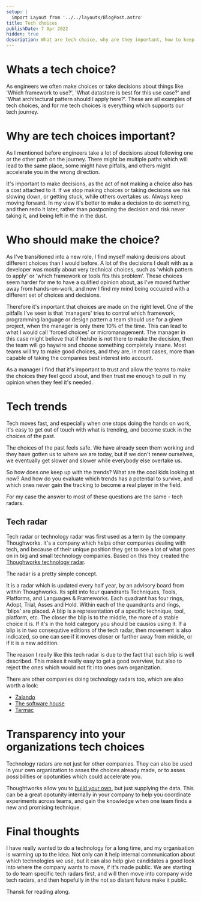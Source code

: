 ```yaml
---
setup: |
  import Layout from '../../layouts/BlogPost.astro'
title: Tech choices
publishDate: 7 Apr 2022
hidden: true
description: What are tech choice, why are they important, how to keep up with the trends, and what is a good way of creating transparency of the choices we take?
---
```

# Whats a tech choice?
As engineers we often make choices or take decisions about things like 'Which framework to use?', 'What datastore is best for this use case?' and 'What architectural pattern should I apply here?'.
These are all examples of tech choices, and for me tech choices is everything which supports our tech journey.

# Why are tech choices important?
As I mentioned before engineers take a lot of decisions about following one or the other path on the journey. There might be multiple paths which will lead to the same place, some might have pitfalls, and others might accelerate you in the wrong direction.

It's important to make decisions, as the act of not making a choice also has a cost attached to it. If we stop making choices or taking decisions we risk slowing down, or getting stuck, while others overtakes us. Always keep moving forward. In my view it's better to make a decision to do something, and then redo it later, rather than postponing the decision and risk never taking it, and being left in the in the dust.

# Who should make the choice?
As I've transitioned into a new role, I find myself making decisions about different choices than I would before. A lot of the decisions I dealt with as a developer was mostly about very technical choices, such as 'which pattern to apply' or 'which framework or tools fits this problem'.
These choices seem harder for me to have a qulified opinion about, as I've moved further away from hands-on-work, and now I find my mind being occupied with a different set of choices and decisions.

Therefore it's important that choices are made on the right level.
One of the pitfalls I've seen is that 'managers' tries to control which framework, programming language or design pattern a team should use for a given project, when the manager is only there 10% of the time. This can lead to what I would call 'forced choices' or micromanagement. The manager in this case might believe that if he/she is not there to make the decision, then the team will go haywire and choose something completely insane. Most teams will try to make good choices, and they are, in most cases, more than capable of taking the companies best interest into account.

As a manager I find that it's important to trust and allow the teams to make the choices they feel good about, and then trust me enough to pull in my opinion when they feel it's needed.

# Tech trends
Tech moves fast, and especially when one stops doing the hands on work, it's easy to get out of touch with what is trending, and become stuck in the choices of the past.

The choices of the past feels safe. We have already seen them working and they have gotten us to where we are today, but if we don't renew ourselves, we eventually get slower and slower while everybody else overtake us.

So how does one keep up with the trends? What are the cool kids looking at now? And how do you evaluate which trends has a potential to survive, and which ones never gain the tracking to become a real player in the field.

For my case the answer to most of these questions are the same - tech radars.

## Tech radar
Tech radar or technology radar was first used as a term by the company Thoughworks. It's a company which helps other companies dealing with tech, and because of their unique position they get to see a lot of what goes on in big and small technology companies.
Based on this they created the [Thoughworks technology radar](https://www.thoughtworks.com/radar). 

The radar is a pretty simple concept.

It is a radar which is updated every half year, by an advisory board from within Thoughworks. Its split into four quandrants Techniques, Tools, Platforms, and Languages & Frameworks.
Each quadrant has four rings, Adopt, Trial, Asses and Hold.
Within each of the quandrants and rings, 'blips' are placed.
A blip is a representation of a specific technique, tool, platform, etc.
The closer the blip is to the middle, the more of a stable choice it is. If it's in the hold category you should be causios using it.
If a blip is in two consequtive editions of the tech radar, then movement is also indicated, so one can see if it moves closer or further away from middle, or if it is a new addition.

The reason I really like this tech radar is due to the fact that each blip is well described. This makes it really easy to get a good overview, but also to reject the ones which would not fit into ones own organization.

There are other companies doing technology radars too, which are also worth a look:
- [Zalando](https://opensource.zalando.com/tech-radar/)
- [The software house](https://tsh.io/technology-radar)
- [Tarmac](https://www.tarmac.io/techradar)

# Transparency into your organizations tech choices
Technology radars are not just for other companies. They can also be used in your own organization to asses the choices already made, or to asses possibilities or opotunities which could accelerate you.

Thoughtworks allow you to [build your own](https://www.thoughtworks.com/radar/byor), but just supplying the data. This can be a great opotunity internally in your company to help you coordinate experiments across teams, and gain the knowledge when one team finds a new and promising technique. 

# Final thoughts
I have really wanted to do a technology for a long time, and my organisation is warming up to the idea. Not only can it help internal communication about which technologies we use, but it can also help give candidates a good look into where the company wants to move, if it's made public.
We are starting to do team specific tech radars first, and will then move into company wide tech radars, and then hopefully in the not so distant future make it public.

Thansk for reading along.
